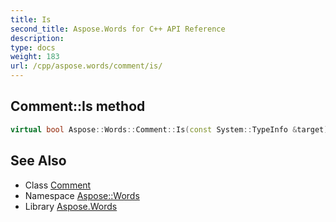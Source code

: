 ```yaml
---
title: Is
second_title: Aspose.Words for C++ API Reference
description: 
type: docs
weight: 183
url: /cpp/aspose.words/comment/is/
---
```

## Comment::Is method




```cpp
virtual bool Aspose::Words::Comment::Is(const System::TypeInfo &target) const override
```

## See Also

* Class [Comment](../)
* Namespace [Aspose::Words](../../)
* Library [Aspose.Words](../../../)
